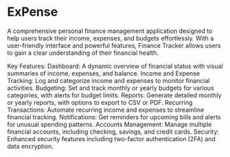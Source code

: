# ExPense
A comprehensive personal finance management application designed to help users track their income, expenses, and budgets effortlessly. With a user-friendly interface and powerful features, Finance Tracker allows users to gain a clear understanding of their financial health.

Key Features:
Dashboard: A dynamic overview of financial status with visual summaries of income, expenses, and balance.
Income and Expense Tracking: Log and categorize income and expenses to monitor financial activities.
Budgeting: Set and track monthly or yearly budgets for various categories, with alerts for budget limits.
Reports: Generate detailed monthly or yearly reports, with options to export to CSV or PDF.
Recurring Transactions: Automate recurring income and expenses to streamline financial tracking.
Notifications: Get reminders for upcoming bills and alerts for unusual spending patterns.
Accounts Management: Manage multiple financial accounts, including checking, savings, and credit cards.
Security: Enhanced security features including two-factor authentication (2FA) and data encryption.
